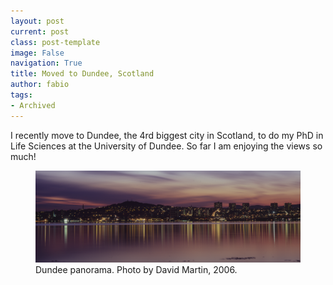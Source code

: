 ```yaml
---
layout: post
current: post
class: post-template
image: False
navigation: True
title: Moved to Dundee, Scotland
author: fabio
tags:
- Archived
---
```


I recently move to Dundee, the 4rd biggest city in Scotland, to do my PhD in Life Sciences at the University of Dundee.
So far I am enjoying the views so much!

<figure class="kg-card kg-image-card kg-width-wide kg-card-hascaption">
    <img src="assets/images/david_martin_nightview_2006.png" class="kg-image" alt="Dundee Sunset">
    <figcaption>Dundee panorama. Photo by David Martin, 2006.</figcaption>
</figure>






